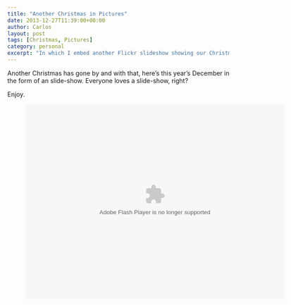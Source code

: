 ```yaml
---
title: "Another Christmas in Pictures"
date: 2013-12-27T11:39:00+00:00
author: Carlos
layout: post
tags: [Christmas, Pictures]
category: personal
excerpt: "In which I embed another Flickr slideshow showing our Christmas in pictures."
---
```

Another Christmas has gone by and with that, here’s this year’s December in the form of an slide-show. Everyone loves a slide-show, right?

Enjoy.

<figure class="media-video 4:3">
    <object height="443" width="590"> <param name="flashvars" value="offsite=true&amp;lang=en-us&amp;page_show_url=%2Fphotos%2Ffiinix%2Fsets%2F72157639070980526%2Fshow%2F&amp;page_show_back_url=%2Fphotos%2Ffiinix%2Fsets%2F72157639070980526%2F&amp;set_id=72157639070980526&amp;jump_to=">
    <param name="movie" value="http://www.flickr.com/apps/slideshow/show.swf?v=138195">
    <param name="allowFullScreen" value="true">
    <embed type="application/x-shockwave-flash" src="http://www.flickr.com/apps/slideshow/show.swf?v=138195" allowfullscreen="true" flashvars="offsite=true&amp;lang=en-us&amp;page_show_url=%2Fphotos%2Ffiinix%2Fsets%2F72157639070980526%2Fshow%2F&amp;page_show_back_url=%2Fphotos%2Ffiinix%2Fsets%2F72157639070980526%2F&amp;set_id=72157639070980526&amp;jump_to=" width="590" height="443"></object>
</figure>